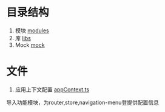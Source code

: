 # 目录结构

1. 模块 [modules](modules/README.md)
2. 库 [libs](libs/README.md)
3. Mock [mock](mock/README.md)

# 文件

1. 应用上下文配置 [appContext.ts](appContext.ts)

导入功能模块，为router,store,navigation-menu登提供配置信息
